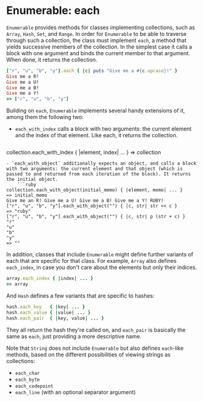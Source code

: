 # Enumerable: each

`Enumerable` provides methods for classes implementing collections, such as `Array`, `Hash`, `Set`, and `Range`. In order for `Enumerable` to be able to traverse through such a collection, the class must implement `each`, a method that yields successive members of the collection. In the simplest case it calls a block with one argument and binds the current member to that argument. When done, it returns the collection.

```ruby
["r", "u", "b", "y"].each { |c| puts "Give me a #{c.upcase}!" }
Give me a R!
Give me a U!
Give me a B!
Give me a Y!
=> ["r", "u", "b", "y"]
```

Building on `each`, `Enumerable` implements several handy extensions of it, among them the following two:

- `each_with_index` calls a block with two arguments: the current element and the index of that element. Like each, it returns the collection.
    ```ruby
collection.each_with_index { |element, index| ... }
=> collection
```
- `each_with_object` additionally expects an object, and calls a block with two arguments: the current element and that object (which is passed to and returned from each iteration of the block). It returns the initial object.
    ```ruby
collection.each_with_object(initial_memo) { |element, memo| ... }
=> initial_memo
Give me an R! Give me a U! Give me a B! Give me a Y! RUBY!
["r", "u", "b", "y"].each_with_object("") { |c, str| str << c }
=> "ruby"
["r", "u", "b", "y"].each_with_object("") { |c, str| p (str + c) }
"r"
"u"
"b"
"y"
=> ""
```

In addition, classes that include `Enumerable` might define further variants of each that are specific for that class. For example, `Array` also defines `each_index`, in case you don't care about the elements but only their indices.

```ruby
array.each_index { |index| ... }
=> array
```


And `Hash` defines a few variants that are specific to hashes:
```ruby
hash.each_key   { |key| ... }
hash.each_value { |value| ... }
hash.each_pair  { |key, value| ... }
```

They all return the hash they're called on, and `each_pair` is basically the same as `each`, just providing a more descriptive name.

Note that `String` does not include `Enumerable` but also defines `each`-like methods, based on the different possibilities of viewing strings as collections:
- `each_char`
- `each_byte`
- `each_codepoint`
- `each_line` (with an optional separator argument)

